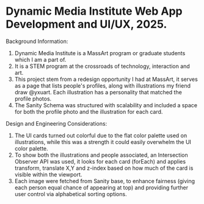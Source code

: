# Dynamic Media Institute Web App Development and UI/UX, 2025.

Background Information:
1) Dynamic Media Institute is a MassArt program or graduate students which I am a part of. 
2) It is a STEM program at the crossroads of technology, interaction and art.
3) This project stem from a redesign opportunity I had at MassArt, it serves as a page that lists people's profiles, along with illustrations my friend draw @yxuart. 
Each illustration has a personality that matched the profile photos.
4) The Sanity Schema was structured with scalability and included a space for both the profile photo and the illustration for each card.

Design and Engineering Considerations:
1) The UI cards turned out colorful due to the flat color palette used on illustrations, while this was a strength it could easily overwhelm the UI color palette.
2) To show both the illustrations and people associated, an Intersection Observer API was used, it looks for each card (forEach) and applies transform, translate X,Y and z-index based on how much of the card is visible within the viewport.
3) Each image were fetched from Sanity base, to enhance fairness (giving each person equal chance of appearing at top) and providing further user control via alphabetical sorting options.
